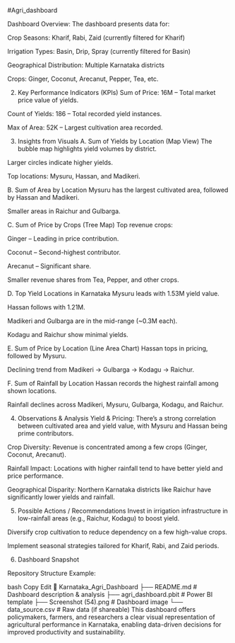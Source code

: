 #Agri_dashboard

Dashboard Overview:
The dashboard presents data for:

Crop Seasons: Kharif, Rabi, Zaid (currently filtered for Kharif)

Irrigation Types: Basin, Drip, Spray (currently filtered for Basin)

Geographical Distribution: Multiple Karnataka districts

Crops: Ginger, Coconut, Arecanut, Pepper, Tea, etc.

2. Key Performance Indicators (KPIs)
Sum of Price: 16M – Total market price value of yields.

Count of Yields: 186 – Total recorded yield instances.

Max of Area: 52K – Largest cultivation area recorded.

3. Insights from Visuals
A. Sum of Yields by Location (Map View)
The bubble map highlights yield volumes by district.

Larger circles indicate higher yields.

Top locations: Mysuru, Hassan, and Madikeri.

B. Sum of Area by Location
Mysuru has the largest cultivated area, followed by Hassan and Madikeri.

Smaller areas in Raichur and Gulbarga.

C. Sum of Price by Crops (Tree Map)
Top revenue crops:

Ginger – Leading in price contribution.

Coconut – Second-highest contributor.

Arecanut – Significant share.

Smaller revenue shares from Tea, Pepper, and other crops.

D. Top Yield Locations in Karnataka
Mysuru leads with 1.53M yield value.

Hassan follows with 1.21M.

Madikeri and Gulbarga are in the mid-range (~0.3M each).

Kodagu and Raichur show minimal yields.

E. Sum of Price by Location (Line Area Chart)
Hassan tops in pricing, followed by Mysuru.

Declining trend from Madikeri → Gulbarga → Kodagu → Raichur.

F. Sum of Rainfall by Location
Hassan records the highest rainfall among shown locations.

Rainfall declines across Madikeri, Mysuru, Gulbarga, Kodagu, and Raichur.

4. Observations & Analysis
Yield & Pricing: There’s a strong correlation between cultivated area and yield value, with Mysuru and Hassan being prime contributors.

Crop Diversity: Revenue is concentrated among a few crops (Ginger, Coconut, Arecanut).

Rainfall Impact: Locations with higher rainfall tend to have better yield and price performance.

Geographical Disparity: Northern Karnataka districts like Raichur have significantly lower yields and rainfall.

5. Possible Actions / Recommendations
Invest in irrigation infrastructure in low-rainfall areas (e.g., Raichur, Kodagu) to boost yield.

Diversify crop cultivation to reduce dependency on a few high-value crops.

Implement seasonal strategies tailored for Kharif, Rabi, and Zaid periods.

6. Dashboard Snapshot


Repository Structure Example:

bash
Copy
Edit
📂 Karnataka_Agri_Dashboard
 ├── README.md              # Dashboard description & analysis
 ├── agri_dashboard.pbit    # Power BI template
 ├── Screenshot (54).png    # Dashboard image
 └── data_source.csv        # Raw data (if shareable)
This dashboard offers policymakers, farmers, and researchers a clear visual representation of agricultural performance in Karnataka, enabling data-driven decisions for improved productivity and sustainability.

